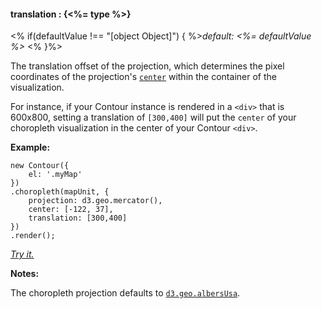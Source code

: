 #### **translation** : {<%= type %>}

<% if(defaultValue !== "[object Object]") { %>*default: <%= defaultValue %>* <% }%>

The translation offset of the projection, which determines the pixel coordinates of the projection's [`center`](#geo_config/config.choropleth.center) within the container of the visualization. 

For instance, if your Contour instance is rendered in a `<div>` that is 600x800, setting a translation of `[300,400]` will put the `center` of your choropleth visualization in the center of your Contour `<div>`. 

**Example:**

	new Contour({
		el: '.myMap'
	})
	.choropleth(mapUnit, { 
		projection: d3.geo.mercator(), 
		center: [-122, 37], 
		translation: [300,400] 
	})
	.render();	

*[Try it.](<%= jsFiddleLink %>)*

**Notes:**

The choropleth projection defaults to [`d3.geo.albersUsa`](https://github.com/mbostock/d3/wiki/Geo-Projections). 


